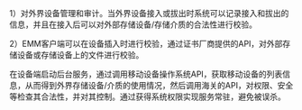 1）对外界设备管理和审计。当外界设备接入或拔出时系统可以记录接入和拔出的信息，并且在接入后可以对外部存储设备/存储介质的合法性进行校验。

2）EMM客户端可以在设备插入时进行校验，通过证书厂商提供的API，对外部存储设备或存储设备上的文件进行校验。

在设备端启动后台服务，通过调用移动设备操作系统API，获取移动设备的列表信息，从而得到外界存储设备/介质的使用情况，然后调用海关的API，对权限、安全等检查其合法性，并对其控制。通过获得系统权限实现服务常驻，避免被误杀。 
